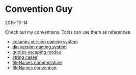 Convention Guy
====================
2015-10-14



Check out my conventions.
Tools can use them as references.


- [columns version naming system](https://github.com/lingtalfi/ConventionGuy/blob/master/convention.columns.vns.eng.md)
- [din version naming system](https://github.com/lingtalfi/ConventionGuy/blob/master/convention.din.vns.eng.md)
- [quotes escaping modes](https://github.com/lingtalfi/ConventionGuy/blob/master/convention.quotesEscapingModes.eng.md)
- [string cases](https://github.com/lingtalfi/ConventionGuy/blob/master/nomenclature.stringCases.eng.md)
- [fileNames nomenclature](https://github.com/lingtalfi/ConventionGuy/blob/master/nomenclature.fileName.eng.md)
- [fileNames convention](https://github.com/lingtalfi/ConventionGuy/blob/master/convention.fileNames.eng.md)

